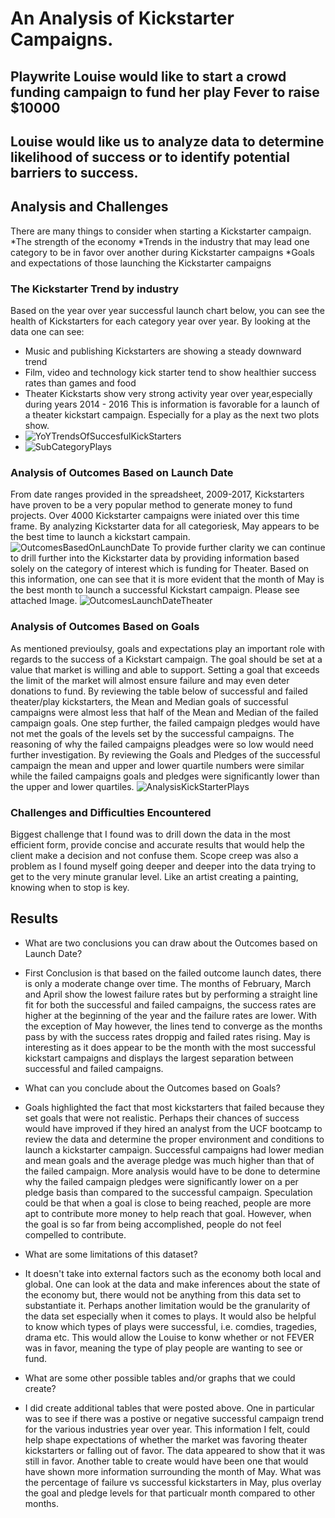 # An Analysis of Kickstarter Campaigns.

## Playwrite Louise would like to start a crowd funding campaign to fund her play Fever to raise $10000

## Louise would like us to analyze data to determine likelihood of success or to identify potential barriers to success. 

## Analysis and Challenges
There are many things to consider when starting a Kickstarter campaign.
*The strength of the economy
*Trends in the industry that may lead one category to be in favor over another during Kickstarter campaigns
*Goals and expectations of those launching the Kickstarter campaigns

### The Kickstarter Trend by industry
Based on the year over year successful launch chart below, you can see the health of Kickstarters for each category year over year.  By looking at the data one can see:
* Music and publishing Kickstarters are showing a steady downward trend
* Film, video and technology kick starter tend to show healthier success rates than games and food
* Theater Kickstarts show very strong activity year over year,especially during years 2014 - 2016  This is information is favorable for a launch of a theater kickstart campaign.  Especially for a play as the next two plots show. 
* ![YoYTrendsOfSuccesfulKickStarters](C:\Users\Chayo\Desktop\UCF_DataAnalysis\ClassWork\CrowdFundingAnalysis)
* ![SubCategoryPlays](C:\Users\Chayo\Desktop\UCF_DataAnalysis\ClassWork\CrowdFundingAnalysis)

### Analysis of Outcomes Based on Launch Date
From date ranges provided in the spreadsheet, 2009-2017, Kickstarters have proven to be a very popular method to generate money to fund projects.  Over 4000 Kickstarter campaigns were iniated over this time frame.  By analyzing Kickstarter data for all categoriesk, May appears to be the best time to launch a kickstart campain.
![OutcomesBasedOnLaunchDate](C:\Users\Chayo\Desktop\UCF_DataAnalysis\ClassWork\CrowdFundingAnalysis)
To provide further clarity we can continue to drill further into the Kickstarter data by providing information based solely on the category of interest which is funding for Theater.  Based on this information, one can see that it is more evident that the month of May is the best month to launch a successful Kickstart campaign. Please see attached Image.
![OutcomesLaunchDateTheater](C:\Users\Chayo\Desktop\UCF_DataAnalysis\ClassWork\CrowdFundingAnalysis)


### Analysis of Outcomes Based on Goals
As mentioned previoulsy, goals and expectations play an important role with regards to the success of a Kickstart campaign. The goal should be set at a value that market is willing and able to support. Setting a goal that exceeds the limit of the market will almost ensure failure and may even deter donations to fund.  By reviewing the table below of successful and failed theater/play kickstarters, the Mean and Median goals of successful campaigns were almost less that half of the Mean and Median of the failed campaign goals.  One step further, the failed campaign pledges would have not met the goals of the levels set by the successful campaigns.  The reasoning of why the failed campaigns pleadges were so low would need further investigation.  By reviewing the Goals and Pledges of the successful campaign the mean and upper and lower quartile numbers were similar while the failed campaigns goals and pledges were significantly lower than the upper and lower quartiles.
![AnalysisKickStarterPlays](PracticePNG)

### Challenges and Difficulties Encountered
Biggest challenge that I found was to drill down the data in the most efficient form, provide concise and accurate results that would help the client make a decision and not confuse them. Scope creep was also a problem as I found myself going deeper and deeper into the data trying to get to the very minute granular level.  Like an artist creating a painting, knowing when to stop is key.

## Results

- What are two conclusions you can draw about the Outcomes based on Launch Date?
- First Conclusion is that based on the failed outcome launch dates, there is only a moderate change over time.  The months of February, March and April show the lowest failure rates but by performing a straight line fit for both the successful and failed campaigns, the success rates are higher at the beginning of the year and the failure rates are lower.  With the exception of May however, the lines tend to converge as the months pass by with the success rates droppig and failed rates rising.  May is interesting as it does appear to be the month with the most successful kickstart campaigns and displays the largest separation between successful and failed campaigns. 

- What can you conclude about the Outcomes based on Goals?
- Goals highlighted the fact that most kickstarters that failed because they set goals that were not realistic.  Perhaps their chances of success would have improved if they hired an analyst from the UCF bootcamp to review the data and determine the proper environment and conditions to launch a kickstarter campaign.  Successful campaigns had lower median and mean goals and the average pledge was much higher than that of the failed campaign.  More analysis would have to be done to determine why the failed campaign pledges were significantly lower on a per pledge basis than compared to the successful campaign.  Speculation could be that when a goal is close to being reached, people are more apt to contribute more money to help reach that goal.  However, when the goal is so far from being accomplished, people do not feel compelled to contribute.

- What are some limitations of this dataset?
- It doesn't take into external factors such as the economy both local and global. One can look at the data and make inferences about the state of the economy but, there would not be anything from this data set to substantiate it.  Perhaps another limitation would be the granularity of the data set especially when it comes to plays.  It would also be helpful to know which types of plays were successful, i.e. comdies, tragedies, drama etc.  This would allow the Louise to konw whether or not FEVER was in favor, meaning the type of play people are wanting to see or fund.

- What are some other possible tables and/or graphs that we could create?
- I did create additional tables that were posted above.  One in particular was to see if there was a postive or negative successful campaign trend for the various industries year over year.  This information I felt, could help shape expectations of whether the market was favoring theater kickstarters or falling out of favor.  The data appeared to show that it was still in favor.  Another table to create would have been one that would have shown more information surrounding the month of May.  What was the percentage of failure vs successful kickstarters in May, plus overlay the goal and pledge levels for that particualr month compared to other months.
